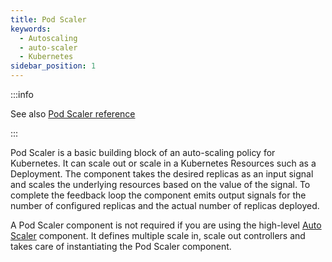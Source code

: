 ```yaml
---
title: Pod Scaler
keywords:
  - Autoscaling
  - auto-scaler
  - Kubernetes
sidebar_position: 1
---
```


:::info

See also [Pod Scaler reference](/reference/policies/spec.md#pod-scaler)

:::

Pod Scaler is a basic building block of an auto-scaling policy for Kubernetes.
It can scale out or scale in a Kubernetes Resources such as a Deployment. The
component takes the desired replicas as an input signal and scales the
underlying resources based on the value of the signal. To complete the feedback
loop the component emits output signals for the number of configured replicas
and the actual number of replicas deployed.

A Pod Scaler component is not required if you are using the high-level
[Auto Scaler](auto-scaler.md) component. It defines multiple scale in, scale out
controllers and takes care of instantiating the Pod Scaler component.
